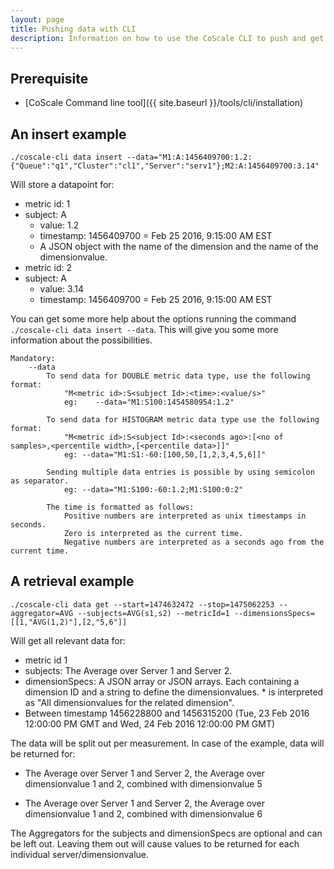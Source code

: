 ```yaml
---
layout: page
title: Pushing data with CLI
description: Information on how to use the CoScale CLI to push and get custom data.
---
```


## Prerequisite
* [CoScale Command line tool]({{ site.baseurl }}/tools/cli/installation)

## An insert example
`./coscale-cli data insert --data="M1:A:1456409700:1.2:{"Queue":"q1","Cluster":"cl1","Server":"serv1"};M2:A:1456409700:3.14"`

Will store a datapoint for:

* metric id: 1
* subject: A
    * value: 1.2
    * timestamp: 1456409700 = Feb 25 2016, 9:15:00 AM EST
    * A JSON object with the name of the dimension and the name of the dimensionvalue.
* metric id: 2
* subject: A
    * value: 3.14
    * timestamp: 1456409700 = Feb 25 2016, 9:15:00 AM EST

You can get some more help about the options running the command `./coscale-cli data insert --data`. This will give you some more information about the possibilities.

    Mandatory:
        --data
            To send data for DOUBLE metric data type, use the following format:
                "M<metric id>:S<subject Id>:<time>:<value/s>"
                eg:    --data="M1:S100:1454580954:1.2"

            To send data for HISTOGRAM metric data type use the following format:
                "M<metric id>:S<subject Id>:<seconds ago>:[<no of samples>,<percentile width>,[<percentile data>]]"
                eg: --data="M1:S1:-60:[100,50,[1,2,3,4,5,6]]"

            Sending multiple data entries is possible by using semicolon as separator.
                eg: --data="M1:S100:-60:1.2;M1:S100:0:2"

            The time is formatted as follows:
                Positive numbers are interpreted as unix timestamps in seconds.
                Zero is interpreted as the current time.
                Negative numbers are interpreted as a seconds ago from the current time.

## A retrieval example
`./coscale-cli data get --start=1474632472 --stop=1475062253 --aggregator=AVG --subjects=AVG(s1,s2) --metricId=1 --dimensionsSpecs=[[1,"AVG(1,2)"],[2,"5,6"]]`

Will get all relevant data for:

* metric id 1
* subjects: The Average over Server 1 and Server 2.
* dimensionSpecs: A JSON array or JSON arrays. Each containing a dimension ID and a string to define the dimensionvalues. * is interpreted as "All dimensionvalues for the related dimension".
* Between timestamp 1456228800 and 1456315200 (Tue, 23 Feb 2016 12:00:00 PM GMT and Wed, 24 Feb 2016 12:00:00 PM GMT)

The data will be split out per measurement. In case of the example, data will be returned for:

* The Average over Server 1 and Server 2, the Average over dimensionvalue 1 and 2, combined with dimensionvalue 5

* The Average over Server 1 and Server 2, the Average over dimensionvalue 1 and 2, combined with dimensionvalue 6

The Aggregators for the subjects and dimensionSpecs are optional and can be left out. Leaving them out will cause values to be returned for each individual server/dimensionvalue.